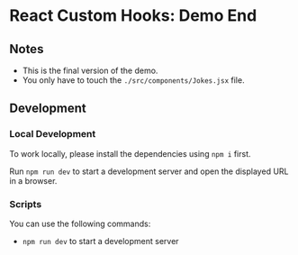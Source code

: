 # React Custom Hooks: Demo End

## Notes

- This is the final version of the demo.
- You only have to touch the `./src/components/Jokes.jsx` file.

## Development

### Local Development

To work locally, please install the dependencies using `npm i` first.

Run `npm run dev` to start a development server and open the displayed URL in a browser.

### Scripts

You can use the following commands:

- `npm run dev` to start a development server
